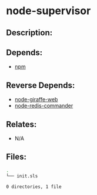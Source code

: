 # node-supervisor

## Description:



## Depends:

  -  [npm](salt/npm)

## Reverse Depends:

  -  [node-giraffe-web](salt/node-giraffe-web)
  -  [node-redis-commander](salt/node-redis-commander)

## Relates:

  -  N/A

## Files:

```bash
.
└── init.sls

0 directories, 1 file
```
